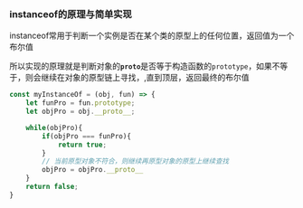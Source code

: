 ### instanceof的原理与简单实现
instanceof常用于判断一个实例是否在某个类的原型上的任何位置，返回值为一个布尔值

所以实现的原理就是判断对象的<code>__proto__</code>是否等于构造函数的<code>prototype</code>，如果不等于，则会继续在对象的原型链上寻找，,直到顶层，返回最终的布尔值

```javascript
const myInstanceOf = (obj, fun) => {
    let funPro = fun.prototype;
    let objPro = obj.__proto__;

    while(objPro){
        if(objPro === funPro){
            return true;
        }
        // 当前原型对象不符合，则继续再原型对象的原型上继续查找
        objPro = objPro.__proto__
    }
    return false;
}
```